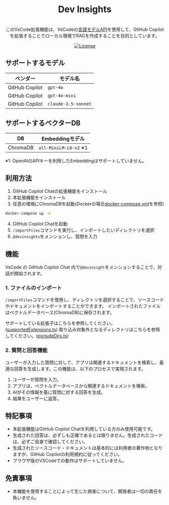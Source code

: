 <h1 align="center">Dev Insights</h1>
<p align="center">
    <br />
    このVsCode拡張機能は、VsCodeの<a href="https://code.visualstudio.com/api/extension-guides/language-model">言語モデルAPI</a>を使用して、GtiHub Copilotを拡張することでローカル環境でRAGを作成することを目的としています。
</p>

<p align="center">
  <a href="https://github.com/k1e1n04/dev-insights/blob/main/LICENSE" target="_blank">
      <img src="https://img.shields.io/static/v1?label=license&message=Apache 2.0&color=white" alt="License">
  </a>
</p>

## サポートするモデル

| ベンダー       | モデル名 |
| -------------- | -------- |
| GitHub Copilot | `gpt-4o` |
| GitHub Copilot | `gpt-4o-mini` |
| GitHub Copilot | `claude-3.5-sonnet` |

## サポートするベクターDB

| DB       | Embeddingモデル       |
| -------- | --------------------- |
| ChromaDB | `all-MiniLM-L6-v2` ※1 |

※1: OpenAIのAPIキーを利用したEmbeddingはサポートしていません。

## 利用方法

1. GitHub Copilot Chatの拡張機能をインストール
2. 本拡張機能をインストール
3. 任意の環境にChromaDBを起動(Dockerの場合[docker-compose.yml](./docker-compose.yml)を参照)

```bash
docker-compose up -d
```

4. GitHub Copilot Chatを起動
5. `/importFiles`コマンドを実行し、インポートしたいディレクトリを選択
6. `@devinsights`をメンションし、質問を入力

## 機能

VsCode の GitHub Copilot Chat 内で`@devinsight`をメンションすることで、対話が開始されます。

### 1. ファイルのインポート

`/importFiles`コマンドを使用し、ディレクトリを選択することで、ソースコードやドキュメントをインポートすることができます。
インポートされたファイルはベクトルデータベース(ChromaDB)に保存されます。

サポートしている拡張子はこちらを参照してください。([supportedExtensions.ts](./src/constants/supportedExtensions.ts))
取り込み対象外となるディレクトリはこちらを参照してください。([excludeDirs.ts](./src/constants/excludeDirs.ts))

### 2. 質問と回答機能

ユーザーが入力した質問に対して、アプリは関連するドキュメントを検索し、最適な回答を生成します。この機能は、以下のプロセスで実現されます。

1. ユーザーが質問を入力。
2. アプリは、ベクトルデータベースから関連するドキュメントを検索。
3. AIがその情報を基に質問に対する回答を生成。
4. 結果をユーザーに返答。

## 特記事項

- 本拡張機能はGitHub Copilot Chatを利用している方のみ使用可能です。
- 生成された回答は、必ずしも正確であるとは限りません。生成されたコードは、必ずご自身で確認してください。
- 生成されたソースコード・ドキュメントは基本的には利用者の著作物となりますが、GitHub Copilotの利用規約に従ってください。
- ブラウザ版のVSCodeでの動作はサポートしていません。

## 免責事項

- 本機能を使用することによって生じた損害について、開発者は一切の責任を負いません。
